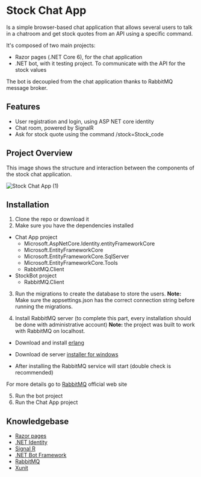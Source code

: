 
# Stock Chat App

Is a simple browser-based chat application that allows several users to talk in a chatroom and get stock quotes
from an API using a specific command.

It's composed of two main projects:
- Razor pages (.NET Core 6), for the chat application
- .NET bot, with it testing project. To communicate with the API for the stock values

The bot is decoupled from the chat application thanks to RabbitMQ message broker.



## Features

- User registration and login, using ASP NET core identity
- Chat room, powered by SignalR
- Ask for stock quote using the command /stock=Stock_code


## Project Overview
This image shows the structure and interaction between the components of the stock chat application.

![Stock Chat App (1)](https://user-images.githubusercontent.com/7692606/160728749-b3fe3224-fb49-4ab6-a790-b5d9af971ea6.jpg)


## Installation

1. Clone the repo or download it
2. Make sure you have the dependencies installed
- Chat App project
  - Microsoft.AspNetCore.Identity.entityFrameworkCore
  - Microsoft.EntityFrameworkCore
  - Microsoft.EntityFrameworkCore.SqlServer
  - Microsoft.EntityFrameworkCore.Tools
  - RabbitMQ.Client
- StockBot project
  - RabbitMQ.Client
3. Run the migrations to create the database to store the users.
**Note:** Make sure the appsettings.json has the correct connection string before running the migrations.

4. Install RabbitMQ server (to complete this part, every installation should be done with administrative account)
**Note:** the project was built to work with RabbitMQ on localhost.
* Download and install [erlang](https://www.erlang.org/downloads)

* Download de server [installer for windows](https://www.rabbitmq.com/install-windows.html)
* After installing the RabbitMQ service will start (double check is recommended)

For more details go to [RabbitMQ](https://www.rabbitmq.com/install-windows.html) official web site

5. Run the bot project
6. Run the Chat App project


## Knowledgebase

 - [Razor pages](https://docs.microsoft.com/en-us/aspnet/core/razor-pages/?view=aspnetcore-6.0&tabs=visual-studio)
 - [.NET Identity](https://docs.microsoft.com/en-us/aspnet/core/security/authentication/identity?view=aspnetcore-6.0&tabs=visual-studio)
 - [Signal R](https://docs.microsoft.com/en-us/aspnet/core/tutorials/signalr?view=aspnetcore-6.0&tabs=visual-studio)
 - [.NET Bot Framework](https://docs.microsoft.com/es-es/azure/bot-service/bot-service-quickstart-create-bot?view=azure-bot-service-4.0&tabs=csharp%2Cvs)
 - [RabbitMQ](https://www.rabbitmq.com/)
 - [Xunit](https://xunit.net/)


    

